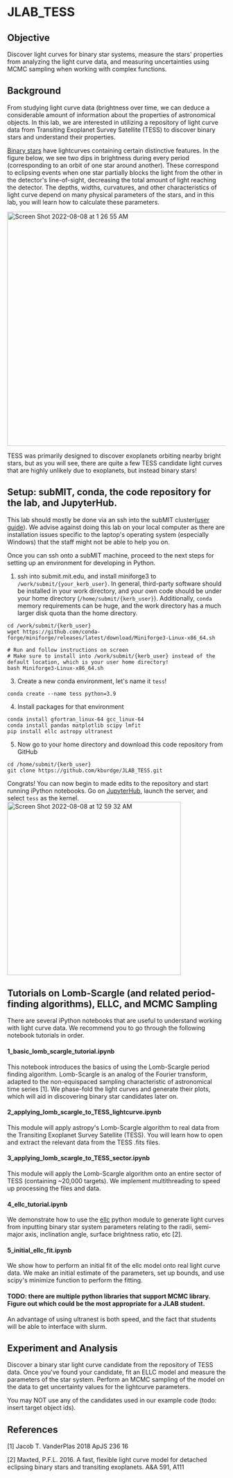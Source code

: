 # JLAB_TESS
## Objective
Discover light curves for binary star systems, measure the stars' properties from analyzing the light curve data, and measuring uncertainties using MCMC sampling when working with complex functions.

## Background
From studying light curve data (brightness over time, we can deduce a considerable amount of information about the properties of astronomical objects. In this lab, we are interested in utilizing a repository of light curve data from Transiting Exoplanet Survey Satellite (TESS) to discover binary stars and understand their properties.

[Binary stars](https://en.wikipedia.org/wiki/Binary_star) have lightcurves containing certain distinctive features. In the figure below, we see two dips in brightness during every period (corresponding to an orbit of one star around another). These correspond to eclipsing events when one star partially blocks the light from the other in the detector's line-of-sight, decreasing the total amount of light reaching the detector. The depths, widths, curvatures, and other characteristics of light curve depend on many physical parameters of the stars, and in this lab, you will learn how to calculate these parameters.

<img width="540" alt="Screen Shot 2022-08-08 at 1 26 55 AM" src="https://user-images.githubusercontent.com/42904723/183345514-1238da26-6d95-4ded-98d2-90eb1f3e2853.png">

TESS was primarily designed to discover exoplanets orbiting nearby bright stars, but as you will see, there are quite a few TESS candidate light curves that are highly unlikely due to exoplanets, but instead binary stars!

## Setup: subMIT, conda, the code repository for the lab, and JupyterHub.
This lab should mostly be done via an ssh into the subMIT cluster([user guide](http://submit04.mit.edu./submit-users-guide/intro.html)). We advise against doing this lab on your local computer as there are installation issues specific to the laptop's operating system (especially Windows) that the staff might not be able to help you on. 

Once you can ssh onto a subMIT machine, proceed to the next steps for setting up an environment for developing in Python.
1. ssh into submit.mit.edu, and install miniforge3 to `/work/submit/{your_kerb_user}`. In general, third-party software should be installed in your work directory, and your own code should be under your home directory (`/home/submit/{kerb_user}`). Additionally, `conda` memory requirements can be huge, and the work directory has a much larger disk quota than the home directory.

```
cd /work/submit/{kerb_user}
wget https://github.com/conda-forge/miniforge/releases/latest/download/Miniforge3-Linux-x86_64.sh

# Run and follow instructions on screen
# Make sure to install into /work/submit/{kerb_user} instead of the default location, which is your user home directory!
bash Miniforge3-Linux-x86_64.sh
```

3. Create a new conda environment, let's name it ```tess```!

```
conda create --name tess python=3.9
``` 

4. Install packages for that environment
```
conda install gfortran_linux-64 gcc_linux-64
conda install pandas matplotlib scipy lmfit
pip install ellc astropy ultranest
```
5. Now go to your home directory and download this code repository from GitHub
```
cd /home/submit/{kerb_user}
git clone https://github.com/kburdge/JLAB_TESS.git
```
Congrats! You can now begin to made edits to the repository and start running iPython notebooks.
Go on [JupyterHub](https://submit00.mit.edu/jupyter), launch the server, and select `tess` as the kernel.
<img width="400" alt="Screen Shot 2022-08-08 at 12 59 32 AM" src="https://user-images.githubusercontent.com/42904723/183342604-1faf4bb6-2d1c-45c4-b369-f0fcfbbbcdb1.png">


## Tutorials on Lomb-Scargle (and related period-finding algorithms), ELLC, and MCMC Sampling
There are several iPython notebooks that are useful to understand working with light curve data.
We recommend you to go through the following notebook tutorials in order.

#### 1_basic_lomb_scargle_tutorial.ipynb

This notebook introduces the basics of using the Lomb-Scargle period finding algorithm. Lomb-Scargle is an analog of the Fourier transform, adapted to the non-equispaced sampling characteristic of astronomical time series [1]. We phase-fold the light curves and generate their plots, which will aid in discovering binary star candidates later on.

#### 2_applying_lomb_scargle_to_TESS_lightcurve.ipynb
This module will apply astropy's Lomb-Scargle algorithm to real data from the Transiting Exoplanet Survey Satellite (TESS). You will learn how to open and extract the relevant data from the TESS .fits files.

#### 3_applying_lomb_scargle_to_TESS_sector.ipynb
This module will apply the Lomb-Scargle algorithm onto an entire sector of TESS (containing ~20,000 targets). We implement multithreading to speed up processing the files and data.

#### 4_ellc_tutorial.ipynb

We demonstrate how to use the [ellc](https://github.com/pmaxted/ellc) python module to generate light curves from inputting binary star system parameters relating to the radii, semi-major axis, inclination angle, surface brightness ratio, etc [2].

#### 5_initial_ellc_fit.ipynb
We show how to perform an initial fit of the ellc model onto real light curve data. We make an initial estimate of the parameters, set up bounds, and use scipy's minimize function to perform the fitting.

#### TODO: there are multiple python libraries that support MCMC library. Figure out which could be the most appropriate for a JLAB student. 
An advantage of using ultranest is both speed, and the fact that students will be able to interface with slurm.

## Experiment and Analysis
Discover a binary star light curve candidate from the repository of TESS data. Once you've found your candidate, fit an ELLC model and measure the parameters of the star system. Perform an MCMC sampling of the model on the data to get uncertainty values for the lightcurve parameters.

You may NOT use any of the candidates used in our example code (todo: insert target object ids).

## References
[1] Jacob T. VanderPlas 2018 ApJS 236 16

[2] Maxted, P.F.L. 2016. A fast, flexible light curve model for detached
   eclipsing binary stars and transiting exoplanets. A&A 591, A111
